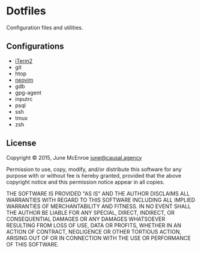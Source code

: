 # Dotfiles

Configuration files and utilities.

## Configurations

- [iTerm2]
- git
- htop
- [neovim]
- gdb
- gpg-agent
- inputrc
- psql
- ssh
- tmux
- zsh

[iTerm2]: https://www.iterm2.com/downloads.html
[neovim]: https://github.com/neovim/neovim/wiki/Installing-Neovim

## License

Copyright © 2015, June McEnroe <june@causal.agency>

Permission to use, copy, modify, and/or distribute this software for any
purpose with or without fee is hereby granted, provided that the above
copyright notice and this permission notice appear in all copies.

THE SOFTWARE IS PROVIDED "AS IS" AND THE AUTHOR DISCLAIMS ALL WARRANTIES
WITH REGARD TO THIS SOFTWARE INCLUDING ALL IMPLIED WARRANTIES OF
MERCHANTABILITY AND FITNESS. IN NO EVENT SHALL THE AUTHOR BE LIABLE FOR
ANY SPECIAL, DIRECT, INDIRECT, OR CONSEQUENTIAL DAMAGES OR ANY DAMAGES
WHATSOEVER RESULTING FROM LOSS OF USE, DATA OR PROFITS, WHETHER IN AN
ACTION OF CONTRACT, NEGLIGENCE OR OTHER TORTIOUS ACTION, ARISING OUT OF
OR IN CONNECTION WITH THE USE OR PERFORMANCE OF THIS SOFTWARE.
